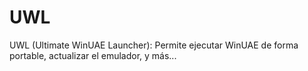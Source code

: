 UWL
===

UWL (Ultimate WinUAE Launcher): Permite ejecutar WinUAE de forma portable, actualizar el emulador, y más... 